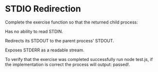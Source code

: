 # STDIO Redirection

Complete the exercise function so that the returned child process:

Has no ability to read STDIN.

Redirects its STDOUT to the parent process' STDOUT.

Exposes STDERR as a readable stream.

To verify that the exercise was completed successfully run node test.js, if the
implementation is correct the process will output: passed!.
